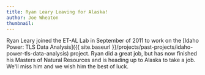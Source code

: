 ```yaml
---
title: Ryan Leary Leaving for Alaska!
author: Joe Wheaton
thumbnail: 
---
```


Ryan Leary joined the ET-AL Lab in September of 2011 to work on the [Idaho Power: TLS Data Analysis]({{ site.baseurl }}/projects/past-projects/idaho-power-tls-data-analysis) project. Ryan did a great job, but has now finished his Masters of Natural Resources and is heading up to Alaska to take a job. We'll miss him and we wish him the best of luck.